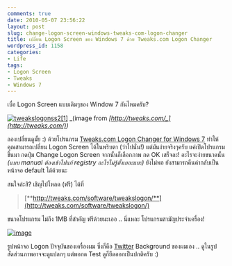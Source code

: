 ```yaml
---
comments: true
date: 2010-05-07 23:56:22
layout: post
slug: change-logon-screen-windows-tweaks-com-logon-changer
title: เปลี่ยน Logon Screen ของ Windows 7 ด้วย Tweaks.com Logon Changer
wordpress_id: 1158
categories:
- Life
tags:
- Logon Screen
- Tweaks
- Windows 7
---
```


เบื่อ Logon Screen แบบเดิมๆของ Window 7 กันไหมครับ?



[![tweakslogonss2[1]](http://www.armno.in.th/wp-content/uploads/2010/05/tweakslogonss21_thumb.jpg)](http://www.armno.in.th/wp-content/uploads/2010/05/tweakslogonss21.jpg)
_(image from _[_http://tweaks.com/_](http://tweaks.com/)_)_



ลองเปลี่ยนดูมั้ย :) ด้วยโปรแกรม [Tweaks.com Logon Changer for Windows 7](http://tweaks.com/software/tweakslogon/) ทำให้คุณสามารถเปลี่ยน Logon Screen ได้ในพริบตา (ว่าไปนั่น!) แต่มันง่ายจริงๆครับ แค่เปิดโปรแกรมขึ้นมา กดปุ่ม Change Logon Screen จากนั้นก็เลือกภาพ กด OK เสร็จละ! อะไรจะง่ายขนาดนั้น _(แบบ manual ต้องเข้าไปแก้ registry อะไรไม่รู้ตั้งเยอะแยะ)_ ยังไม่พอ ยังสามารถคืนค่ากลับเป็นหน้าจอ default ได้ด้วยนะ



สนใจล่ะสิ? เชิญไปโหลด (ฟรี) ได้ที่



>
>
> [**http://tweaks.com/software/tweakslogon/**](http://tweaks.com/software/tweakslogon/)



ขนาดโปรแกรม ไม่ถึง 1MB ที่สำคัญ ฟรีด้วยนะเออ .. นี่แหละ โปรแกรมสามัญประจำเครื่อง!



[![image](http://www.armno.in.th/wp-content/uploads/2010/05/image_thumb.png)](http://www.armno.in.th/wp-content/uploads/2010/05/image.png)



รูปหน้าจอ Logon ปัจจุบันของเครื่องผม ซึ่งก็คือ [Twitter](http://twitter.com/armno) Background ของผมเอง .. ดูในรูปสัดส่วนภาพอาจจะดูแปลกๆ แต่พอกด Test ดูก็ยืดออกเป็นปกติครับ :)
